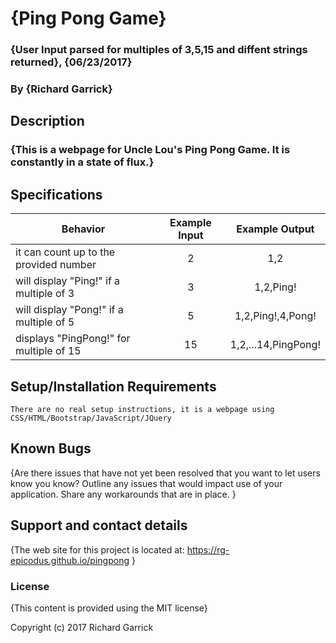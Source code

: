 # {Ping Pong Game}

### {User Input parsed for multiples of 3,5,15 and diffent strings returned}, {06/23/2017}

### By {Richard Garrick}

## Description

### {This is a webpage for Uncle Lou's Ping Pong Game. It is constantly in a state of flux.}

## Specifications

| Behavior                                | Example Input |    Example Output   |
|-----------------------------------------|:-------------:|:-------------------:|
| it can count up to the provided number  |       2       |         1,2         |
| will display "Ping!" if a multiple of 3 |       3       |      1,2,Ping!      |
| will display "Pong!" if a multiple of 5 |       5       |  1,2,Ping!,4,Pong!  |
| displays "PingPong!" for multiple of 15 |       15      | 1,2,...14,PingPong! |

## Setup/Installation Requirements

    There are no real setup instructions, it is a webpage using CSS/HTML/Bootstrap/JavaScript/JQuery

## Known Bugs

{Are there issues that have not yet been resolved that you want to let users know you know? Outline any issues that would impact use of your application. Share any workarounds that are in place. }

## Support and contact details

{The web site for this project is located at: https://rg-epicodus.github.io/pingpong }

### License

{This content is provided using the MIT license}

Copyright (c) 2017 Richard Garrick
